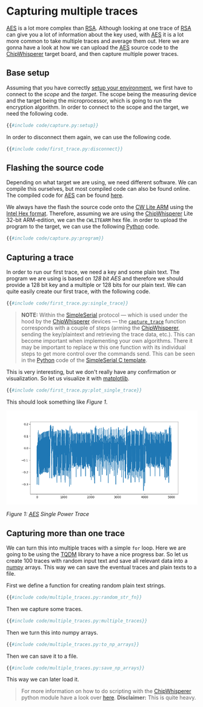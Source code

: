 # Capturing multiple traces

[AES] is a lot more complex than [RSA]. Although looking at one trace of [RSA]
can give you a lot of information about the key used, with [AES] it is a lot
more common to take multiple traces and average them out. Here we are gonna have
a look at how we can upload the [AES] source code to the [ChipWhisperer] target
board, and then capture multiple power traces.

## Base setup

Assuming that you have correctly [setup your environment](../preparing.md), we
first have to connect to the *scope* and the *target*. The scope being the
measuring device and the target being the microprocessor, which is going to run
the encryption algorithm. In order to connect to the scope and the target, we
need the following code.

```python
{{#include code/capture.py:setup}}
```

In order to disconnect them again, we can use the following code.

```python
{{#include code/first_trace.py:disconnect}}
```

## Flashing the source code

Depending on what target we are using, we need different software. We can
compile this ourselves, but most compiled code can also be found online. The
compiled code for [AES] can be found
[here](https://github.com/newaetech/chipwhisperer/tree/develop/hardware/victims/firmware/simpleserial-aes).

We always have the flash the source code onto the [CW Lite ARM] using the [Intel
Hex format](https://en.wikipedia.org/wiki/Intel_HEX). Therefore, assuming we are
using the [ChipWhisperer] Lite 32-bit ARM-edition, we can the `CWLITEARM` hex file.
in order to upload the program to the target, we can use the following [Python]
code.

```python
{{#include code/capture.py:program}}
```

## Capturing a trace

In order to run our first trace, we need a key and some plain text. The program
we are using is based on _128 bit AES_ and therefore we should provide a
128 bit key and a multiple or 128 bits for our plain text. We can quite easily
create our first trace, with the following code.

```python
{{#include code/first_trace.py:single_trace}}
```

> **NOTE:** Within the [SimpleSerial] protocol &mdash; which is used under the
> hood by the [ChipWhisperer] devices &mdash; the
> [`capture_trace`](https://chipwhisperer.readthedocs.io/en/latest/api.html?highlight=capture_trace#chipwhisperer.capture_trace)
> function corresponds with a couple of steps (arming the [ChipWhisperer],
> sending the key/plaintext and retrieving the trace data, etc.). This can
> become important when implementing your own algorithms. There it may be
> important to replace w this one function with its individual steps to get more
> control over the commands send. This can be seen in the [Python] code of the
> [SimpleSerial C
> template](https://github.com/coastalwhite/simpleserial-c-template).

This is very interesting, but we don't really have any confirmation or
visualization. So let us visualize it with [matplotlib].

```python
{{#include code/first_trace.py:plot_single_trace}}
```

This should look something like _Figure 1_.

![AES Single Power Trace](../assets/aes_single_trace_plot.png)

_Figure 1: [AES] Single Power Trace_

## Capturing more than one trace

We can turn this into multiple traces with a simple `for` loop. Here we are
going to be using the [TQDM] library to have a nice progress bar. So let us
create 100 traces with random input text and save all relevant data into a
[numpy] arrays.  This way we can save the eventual traces and plain texts to a
file.

First we define a function for creating random plain text strings.

```python
{{#include code/multiple_traces.py:random_str_fn}}
```

Then we capture some traces.

```python
{{#include code/multiple_traces.py:multiple_traces}}
```

Then we turn this into numpy arrays.

```python
{{#include code/multiple_traces.py:to_np_arrays}}
```

Then we can save it to a file.

```python
{{#include code/multiple_traces.py:save_np_arrays}}
```

This way we can later load it.

> For more information on how to do scripting with the [ChipWhisperer] python
> module have a look over [here](https://wiki.newae.com/Making_Scripts).
> __Disclaimer:__ This is quite heavy.

[Python]: https://en.wikipedia.org/wiki/Python_(programming_language)
[C]: https://en.wikipedia.org/wiki/Python_(programming_language)
[RSA]: https://en.wikipedia.org/wiki/RSA_(cryptosystem)
[AES]: https://nl.wikipedia.org/wiki/Advanced_Encryption_Standard
[XOR]: https://en.wikipedia.org/wiki/Exclusive_or
[Rijndael block cipher]: https://nl.wikipedia.org/wiki/Advanced_Encryption_Standard
[Power analysis]: https://en.wikipedia.org/wiki/Power_analysis
[ChipWhisperer]: https://github.com/newaetech/chipwhisperer
[Side-Channel analysis]: https://en.wikipedia.org/wiki/Side-channel_attack
[TQDM]: https://github.com/tqdm/tqdm
[NumPy]: https://numpy.org/
[Ubuntu]: https://en.wikipedia.org/wiki/Ubuntu
[Debian]: https://en.wikipedia.org/wiki/Debian
[ArchLinux]: https://en.wikipedia.org/wiki/Arch_Linux
[Manjaro]: https://en.wikipedia.org/wiki/Manjaro
[matplotlib]: https://matplotlib.org/
[pip]: https://pypi.org/project/pip/
[make]: https://en.wikipedia.org/wiki/Make_(software)
[libusb]: https://en.wikipedia.org/wiki/Libusb
[SimpleSerial C Template]: https://github.com/coastalwhite/simpleserial-c-template
[SimpleSerial]: https://chipwhisperer.readthedocs.io/en/latest/simpleserial.html
[CW Lite ARM]: https://www.newae.com/products/NAE-CWLITE-ARM
[ARM toolchain]: https://developer.arm.com/tools-and-software/open-source-software/developer-tools/gnu-toolchain/gnu-rm/downloads
[Simple Power analysis]: https://en.wikipedia.org/wiki/Power_analysis#Simple_power_analysis
[Differential Power analysis]: https://en.wikipedia.org/wiki/Power_analysis#Differential_power_analysis
[injective]: https://en.wikipedia.org/wiki/Injective_function
[Rijndael S-Box]: https://en.wikipedia.org/wiki/Rijndael_S-box
